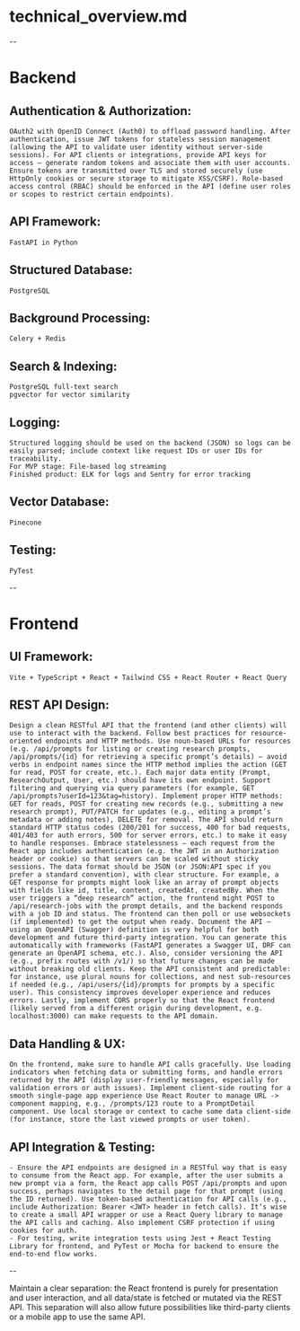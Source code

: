 # technical_overview.md
--

# Backend
## Authentication & Authorization:
	OAuth2 with OpenID Connect (Auth0) to offload password handling. After authentication, issue JWT tokens for stateless session management (allowing the API to validate user identity without server-side sessions). For API clients or integrations, provide API keys for access – generate random tokens and associate them with user accounts. Ensure tokens are transmitted over TLS and stored securely (use HttpOnly cookies or secure storage to mitigate XSS/CSRF). Role-based access control (RBAC) should be enforced in the API (define user roles or scopes to restrict certain endpoints).

## API Framework:
	FastAPI in Python

## Structured Database:
	PostgreSQL

## Background Processing:
	Celery + Redis

## Search & Indexing:
	PostgreSQL full-text search
	pgvector for vector similarity

## Logging:
	Structured logging should be used on the backend (JSON) so logs can be easily parsed; include context like request IDs or user IDs for traceability.
	For MVP stage: File-based log streaming
	Finished product: ELK for logs and Sentry for error tracking

## Vector Database:
	Pinecone

## Testing:
	PyTest
--

# Frontend
## UI Framework:
	Vite + TypeScript + React + Tailwind CSS + React Router + React Query

## REST API Design:
	Design a clean RESTful API that the frontend (and other clients) will use to interact with the backend. Follow best practices for resource-oriented endpoints and HTTP methods. Use noun-based URLs for resources (e.g. /api/prompts for listing or creating research prompts, /api/prompts/{id} for retrieving a specific prompt’s details) – avoid verbs in endpoint names since the HTTP method implies the action (GET for read, POST for create, etc.). Each major data entity (Prompt, ResearchOutput, User, etc.) should have its own endpoint. Support filtering and querying via query parameters (for example, GET /api/prompts?userId=123&tag=history). Implement proper HTTP methods: GET for reads, POST for creating new records (e.g., submitting a new research prompt), PUT/PATCH for updates (e.g., editing a prompt’s metadata or adding notes), DELETE for removal. The API should return standard HTTP status codes (200/201 for success, 400 for bad requests, 401/403 for auth errors, 500 for server errors, etc.) to make it easy to handle responses. Embrace statelessness – each request from the React app includes authentication (e.g. the JWT in an Authorization header or cookie) so that servers can be scaled without sticky sessions. The data format should be JSON (or JSON:API spec if you prefer a standard convention), with clear structure. For example, a GET response for prompts might look like an array of prompt objects with fields like id, title, content, createdAt, createdBy. When the user triggers a “deep research” action, the frontend might POST to /api/research-jobs with the prompt details, and the backend responds with a job ID and status. The frontend can then poll or use websockets (if implemented) to get the output when ready. Document the API – using an OpenAPI (Swagger) definition is very helpful for both development and future third-party integration. You can generate this automatically with frameworks (FastAPI generates a Swagger UI, DRF can generate an OpenAPI schema, etc.). Also, consider versioning the API (e.g., prefix routes with /v1/) so that future changes can be made without breaking old clients. Keep the API consistent and predictable: for instance, use plural nouns for collections, and nest sub-resources if needed (e.g., /api/users/{id}/prompts for prompts by a specific user). This consistency improves developer experience and reduces errors. Lastly, implement CORS properly so that the React frontend (likely served from a different origin during development, e.g. localhost:3000) can make requests to the API domain.

## Data Handling & UX:
	On the frontend, make sure to handle API calls gracefully. Use loading indicators when fetching data or submitting forms, and handle errors returned by the API (display user-friendly messages, especially for validation errors or auth issues). Implement client-side routing for a smooth single-page app experience Use React Router to manage URL -> component mapping, e.g., /prompts/123 route to a PromptDetail component. Use local storage or context to cache some data client-side (for instance, store the last viewed prompts or user token).

## API Integration & Testing:
	- Ensure the API endpoints are designed in a RESTful way that is easy to consume from the React app. For example, after the user submits a new prompt via a form, the React app calls POST /api/prompts and upon success, perhaps navigates to the detail page for that prompt (using the ID returned). Use token-based authentication for API calls (e.g., include Authorization: Bearer <JWT> header in fetch calls). It’s wise to create a small API wrapper or use a React Query library to manage the API calls and caching. Also implement CSRF protection if using cookies for auth.
	- For testing, write integration tests using Jest + React Testing Library for frontend, and PyTest or Mocha for backend to ensure the end-to-end flow works.

--

Maintain a clear separation: the React frontend is purely for presentation and user interaction, and all data/state is fetched or mutated via the REST API. This separation will also allow future possibilities like third-party clients or a mobile app to use the same API.
